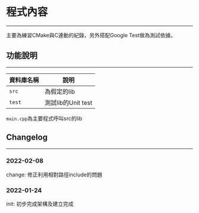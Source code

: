 # 程式內容
---
主要為練習CMake與C連動的紀錄，另外搭配Google Test做為測試依據。

## 功能說明
---
|資料庫名稱|說明|
|-------|---|
|`src`|為假定的lib|
|`test`|測試lib的Unit test|

`main.cpp`為主要程式呼叫src的lib

## Changelog
---

### 2022-02-08
change: 修正利用相對路徑include的問題

### 2022-01-24

init: 初步完成架構及建立完成
